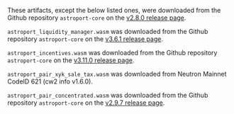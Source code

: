 These artifacts, except the below listed ones, were downloaded from the Github repository `astroport-core` on the [v2.8.0 release page](https://github.com/astroport-fi/astroport-core/releases/tag/v2.8.0).

`astroport_liquidity_manager.wasm` was downloaded from the Github repository `astroport-core` on the [v3.6.1 release page](https://github.com/astroport-fi/astroport-core/releases/tag/v3.6.1).

`astroport_incentives.wasm` was downloaded from the Github repository `astroport-core` on the [v3.11.0 release page](https://github.com/astroport-fi/astroport-core/releases/tag/v3.11.0).

`astroport_pair_xyk_sale_tax.wasm` was downloaded from Neutron Mainnet CodeID 621 (cw2 info v1.6.0).

`astroport_pair_concentrated.wasm` was downloaded from the Github repository `astroport-core` on the [v2.9.7 release page](https://github.com/astroport-fi/astroport-core/releases/tag/v2.9.7).

